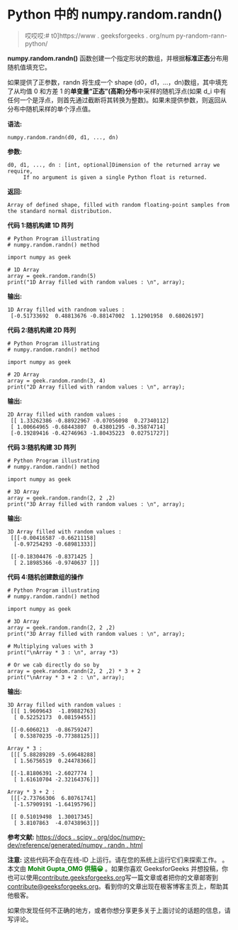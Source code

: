 # Python 中的 numpy.random.randn()

> 哎哎哎:# t0]https://www . geeksforgeeks . org/num py-random-rann-python/

**numpy.random.randn()** 函数创建一个指定形状的数组，并根据**标准正态**分布用随机值填充它。

如果提供了正参数，randn 将生成一个 shape (d0，d1，…，dn)数组，其中填充了从均值 0 和方差 1 的**单变量“正态”(高斯)分布**中采样的随机浮点(如果 d_i 中有任何一个是浮点，则首先通过截断将其转换为整数)。如果未提供参数，则返回从分布中随机采样的单个浮点值。

**语法:**

```
numpy.random.randn(d0, d1, ..., dn)
```

**参数:**

```
d0, d1, ..., dn : [int, optional]Dimension of the returned array we require, 
     If no argument is given a single Python float is returned.

```

**返回:**

```
Array of defined shape, filled with random floating-point samples from 
the standard normal distribution.

```

**代码 1:随机构建 1D 阵列**

```
# Python Program illustrating
# numpy.random.randn() method

import numpy as geek

# 1D Array
array = geek.random.randn(5)
print("1D Array filled with random values : \n", array);
```

**输出:**

```
1D Array filled with randnom values : 
 [-0.51733692  0.48813676 -0.88147002  1.12901958  0.68026197]

```

**代码 2:随机构建 2D 阵列**

```
# Python Program illustrating
# numpy.random.randn() method

import numpy as geek

# 2D Array   
array = geek.random.randn(3, 4)
print("2D Array filled with random values : \n", array);
```

**输出:**

```
2D Array filled with random values : 
 [[ 1.33262386 -0.88922967 -0.07056098  0.27340112]
 [ 1.00664965 -0.68443807  0.43801295 -0.35874714]
 [-0.19289416 -0.42746963 -1.80435223  0.02751727]]

```

**代码 3:随机构建 3D 阵列**

```
# Python Program illustrating
# numpy.random.randn() method

import numpy as geek

# 3D Array     
array = geek.random.randn(2, 2 ,2)
print("3D Array filled with random values : \n", array);
```

**输出:**

```
3D Array filled with random values : 
 [[[-0.00416587 -0.66211158]
  [-0.97254293 -0.68981333]]

 [[-0.18304476 -0.8371425 ]
  [ 2.18985366 -0.9740637 ]]]

```

 **代码 4:随机创建数组的操作**

```
# Python Program illustrating
# numpy.random.randn() method

import numpy as geek

# 3D Array     
array = geek.random.randn(2, 2 ,2)
print("3D Array filled with random values : \n", array);

# Multiplying values with 3
print("\nArray * 3 : \n", array *3)

# Or we cab directly do so by 
array = geek.random.randn(2, 2 ,2) * 3 + 2
print("\nArray * 3 + 2 : \n", array);
```

**输出:**

```
3D Array filled with random values : 
 [[[ 1.9609643  -1.89882763]
  [ 0.52252173  0.08159455]]

 [[-0.6060213  -0.86759247]
  [ 0.53870235 -0.77388125]]]

Array * 3 : 
 [[[ 5.88289289 -5.69648288]
  [ 1.56756519  0.24478366]]

 [[-1.81806391 -2.6027774 ]
  [ 1.61610704 -2.32164376]]]

Array * 3 + 2 : 
 [[[-2.73766306  6.80761741]
  [-1.57909191 -1.64195796]]

 [[ 0.51019498  1.30017345]
  [ 3.8107863  -4.07438963]]]
```

**参考文献:**
[https://docs . scipy . org/doc/numpy-dev/reference/generated/numpy . randn . html](https://docs.scipy.org/doc/numpy-dev/reference/generated/numpy.random.randn.html)

**注意:**
这些代码不会在在线-ID 上运行。请在您的系统上运行它们来探索工作。
。
本文由 <font color="green">**Mohit Gupta_OMG 供稿😀**</font> 。如果你喜欢 GeeksforGeeks 并想投稿，你也可以使用[contribute.geeksforgeeks.org](http://www.contribute.geeksforgeeks.org)写一篇文章或者把你的文章邮寄到 contribute@geeksforgeeks.org。看到你的文章出现在极客博客主页上，帮助其他极客。

如果你发现任何不正确的地方，或者你想分享更多关于上面讨论的话题的信息，请写评论。